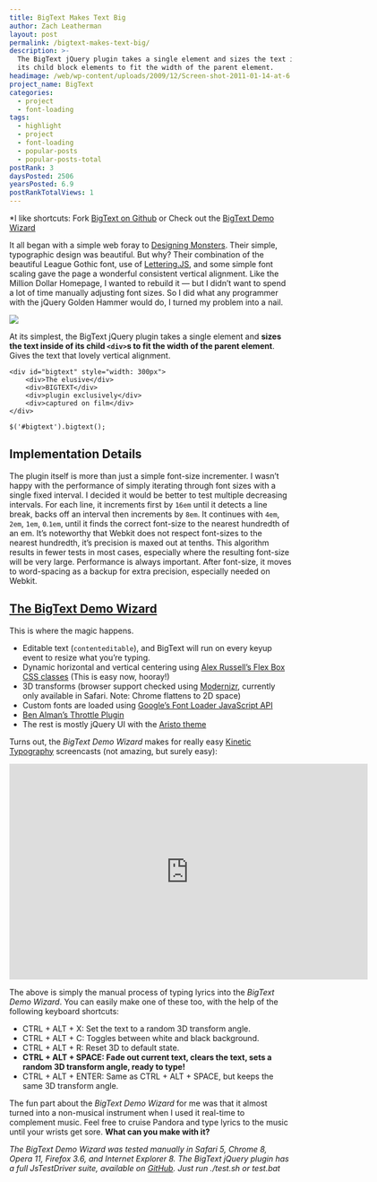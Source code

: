 ```yaml
---
title: BigText Makes Text Big
author: Zach Leatherman
layout: post
permalink: /bigtext-makes-text-big/
description: >-
  The BigText jQuery plugin takes a single element and sizes the text inside of
  its child block elements to fit the width of the parent element.
headimage: /web/wp-content/uploads/2009/12/Screen-shot-2011-01-14-at-6.46.00-PM.png
project_name: BigText
categories:
  - project
  - font-loading
tags:
  - highlight
  - project
  - font-loading
  - popular-posts
  - popular-posts-total
postRank: 3
daysPosted: 2506
yearsPosted: 6.9
postRankTotalViews: 1
---
```


*I like shortcuts: Fork [BigText on Github][github] or Check out the [BigText Demo Wizard][wizard]

 [github]: https://github.com/zachleat/BigText
 [wizard]: /bigtext/demo/

It all began with a simple web foray to [Designing Monsters][designingmonsters]. Their simple, typographic design was beautiful. But why? Their combination of the beautiful League Gothic font, use of [Lettering.JS][lettering], and some simple font scaling gave the page a wonderful consistent vertical alignment. Like the Million Dollar Homepage, I wanted to rebuild it — but I didn’t want to spend a lot of time manually adjusting font sizes. So I did what any programmer with the jQuery Golden Hammer would do, I turned my problem into a nail.

 [designingmonsters]: http://designingmonsters.com/
 [lettering]: http://letteringjs.com/

 ![][screenshot]

 [screenshot]: /web/wp-content/uploads/2011/01/Screen-shot-2011-01-11-at-7.37.54-PM.png

At its simplest, the BigText jQuery plugin takes a single element and **sizes the text inside of its child `<div>`s to fit the width of the parent element**. Gives the text that lovely vertical alignment.

    <div id="bigtext" style="width: 300px">
        <div>The elusive</div>
        <div>BIGTEXT</div>
        <div>plugin exclusively</div>
        <div>captured on film</div>
    </div>

    $('#bigtext').bigtext();

## Implementation Details

The plugin itself is more than just a simple font-size incrementer. I wasn’t happy with the performance of simply iterating through font sizes with a single fixed interval. I decided it would be better to test multiple decreasing intervals. For each line, it increments first by `16em` until it detects a line break, backs off an interval then increments by `8em`. It continues with `4em`, `2em`, `1em`, `0`.`1em`, until it finds the correct font-size to the nearest hundredth of an em. It’s noteworthy that Webkit does not respect font-sizes to the nearest hundredth, it’s precision is maxed out at tenths. This algorithm results in fewer tests in most cases, especially where the resulting font-size will be very large. Performance is always important. After font-size, it moves to word-spacing as a backup for extra precision, especially needed on Webkit.

## [The BigText Demo Wizard][wizard]

This is where the magic happens.

 * Editable text (`contenteditable`), and BigText will run on every keyup event to resize what you’re typing.
 * Dynamic horizontal and vertical centering using [Alex Russell’s Flex Box CSS classes][flexbox] (This is easy now, hooray!)
 * 3D transforms (browser support checked using [Modernizr][modernizr], currently only available in Safari. Note: Chrome flattens to 2D space)
 * Custom fonts are loaded using [Google’s Font Loader JavaScript API][googlefonts]
 * [Ben Alman’s Throttle Plugin][throttle]
 * The rest is mostly jQuery UI with the [Aristo theme][aristo]

 [flexbox]: http://infrequently.org/2009/08/css-3-progress/
 [modernizr]: http://www.modernizr.com/
 [googlefonts]: http://code.google.com/apis/webfonts/docs/webfont_loader.html
 [throttle]: http://benalman.com/projects/jquery-throttle-debounce-plugin/
 [aristo]: http://taitems.tumblr.com/post/482577430/introducing-aristo-a-jquery-ui-theme

Turns out, the *BigText Demo Wizard* makes for really easy [Kinetic Typography][ke] screencasts (not amazing, but surely easy):

 [ke]: http://vimeo.com/channels/kinetictypography

<div class="fluid-width-video-wrapper"><iframe class="youtube-player" type="text/html" width="640" height="385" src="https://www.youtube.com/embed/OuqB6e6NPRM" frameborder="0"></iframe></div>

The above is simply the manual process of typing lyrics into the *BigText Demo Wizard*. You can easily make one of these too, with the help of the following keyboard shortcuts:

 * CTRL + ALT + X: Set the text to a random 3D transform angle.
 * CTRL + ALT + C: Toggles between white and black background.
 * CTRL + ALT + R: Reset 3D to default state.
 * **CTRL + ALT + SPACE: Fade out current text, clears the text, sets a random 3D transform angle, ready to type!**
 * CTRL + ALT + ENTER: Same as CTRL + ALT + SPACE, but keeps the same 3D transform angle.

The fun part about the *BigText Demo Wizard* for me was that it almost turned into a non-musical instrument when I used it real-time to complement music. Feel free to cruise Pandora and type lyrics to the music until your wrists get sore. **What can you make with it?**

*The BigText Demo Wizard was tested manually in Safari 5, Chrome 8, Opera 11, Firefox 3.6, and Internet Explorer 8. The BigText jQuery plugin has a full JsTestDriver suite, available on [GitHub][github]. Just run ./test.sh or test.bat*
